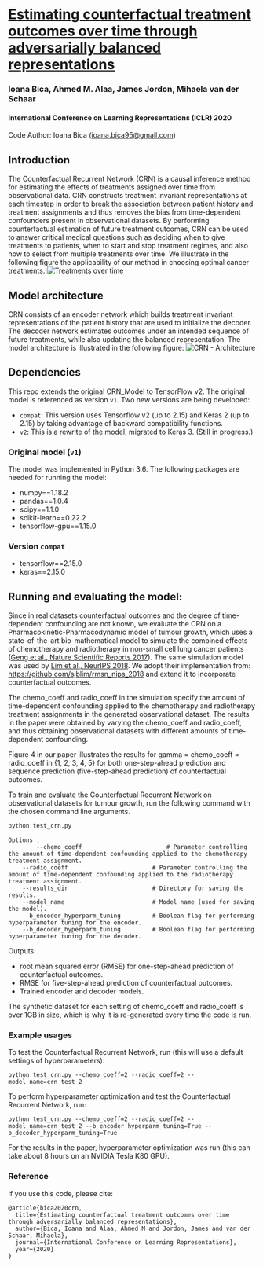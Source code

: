 # [Estimating counterfactual treatment outcomes over time through adversarially balanced representations](https://openreview.net/forum?id=BJg866NFvB)

### Ioana Bica, Ahmed M. Alaa, James Jordon, Mihaela van der Schaar

#### International Conference on Learning Representations (ICLR) 2020

Code Author: Ioana Bica (ioana.bica95@gmail.com)

## Introduction
The Counterfactual Recurrent Network (CRN) is a causal inference method for estimating the effects of treatments assigned 
over time from observational data. CRN constructs treatment invariant representations at each timestep in order to break the 
association between patient history and treatment assignments and thus removes the bias from time-dependent confounders 
present in observational datasets. By performing counterfactual estimation of future treatment outcomes, CRN can be 
used to answer critical medical questions such as deciding when to give treatments to patients, when to start and 
stop treatment regimes, and also how to select from multiple treatments over time. We illustrate in 
the following figure the applicability of our method in choosing optimal cancer treatments.
![Treatments over time](./figures/treatment_effects_over_time.png)

## Model architecture
CRN consists of an encoder network which builds treatment invariant representations of the patient history that are used to 
initialize the decoder. The decoder network estimates outcomes under an intended sequence of future treatments, 
while also updating the balanced representation. The model architecture is illustrated in the following figure:
![CRN - Architecture](./figures/crn_architecture.png)


## Dependencies

This repo extends the original CRN_Model to TensorFlow v2. The original model is referenced as version `v1`. Two new versions are being developed:

- `compat`: This version uses Tensorflow v2 (up to 2.15) and Keras 2 (up to 2.15) by taking advantage of backward compatibility functions.
- `v2`: This is a rewrite of the model, migrated to Keras 3. (Still in progress.)

### Original model (`v1`)

The model was implemented in Python 3.6. The following packages are needed for running the model:
- numpy==1.18.2
- pandas==1.0.4
- scipy==1.1.0
- scikit-learn==0.22.2
- tensorflow-gpu==1.15.0

### Version `compat`

- tensorflow==2.15.0
- keras==2.15.0

## Running and evaluating the model:

Since in real datasets counterfactual outcomes and the degree of time-dependent confounding are not known, we evaluate 
the CRN on a Pharmacokinetic-Pharmacodynamic model of tumour growth, which uses a state-of-the-art bio-mathematical model to 
simulate the combined effects of chemotherapy and radiotherapy in non-small cell lung cancer patients ([Geng et al., Nature Scientific Reports 2017](https://www.nature.com/articles/s41598-017-13646-z)). The same simulation 
model was used by [Lim et al., NeurIPS 2018](https://papers.nips.cc/paper/7977-forecasting-treatment-responses-over-time-using-recurrent-marginal-structural-networks.pdf).
We adopt their implementation from: https://github.com/sjblim/rmsn_nips_2018 and extend it to incorporate counterfactual outcomes.

The chemo_coeff and radio_coeff in the simulation specify the amount of time-dependent confounding
applied to the chemotherapy and radiotherapy treatment assignments in the generated observational dataset. The results in the paper were obtained by varying the
chemo_coeff and radio_coeff, and thus obtaining observational datasets with different amounts of time-dependent confounding. 

Figure 4 in our paper illustrates the results for gamma = chemo_coeff = radio_coeff in {1, 2, 3, 4, 5} for both one-step-ahead 
prediction and sequence prediction (five-step-ahead prediction) of counterfactual outcomes.

To train and evaluate the Counterfactual Recurrent Network on observational datasets for tumour growth, run the following command with the chosen command line arguments. 

```bash
python test_crn.py
```
```
Options :
        --chemo_coeff	                     # Parameter controlling the amount of time-dependent confounding applied to the chemotherapy treatment assignment. 
	--radio_coeff	                     # Parameter controlling the amount of time-dependent confounding applied to the radiotherapy treatment assignment.
	--results_dir                        # Directory for saving the results.
	--model_name                         # Model name (used for saving the model).
	--b_encoder_hyperparm_tuning         # Boolean flag for performing hyperparameter tuning for the encoder. 
	--b_decoder_hyperparm_tuning         # Boolean flag for performing hyperparameter tuning for the decoder. 
```

Outputs:
   - root mean squared error (RMSE) for one-step-ahead prediction of counterfactual outcomes.  
   - RMSE for five-step-ahead prediction of counterfactual outcomes. 
   - Trained encoder and decoder models. 

The synthetic dataset for each setting of chemo_coeff and radio_coeff is over 1GB in size, which is why it is re-generated every time the code is run. 

### Example usages

To test the Counterfactual Recurrent Network, run (this will use a default settings of hyperparameters):
```
python test_crn.py --chemo_coeff=2 --radio_coeff=2 --model_name=crn_test_2
```

To perform hyperparameter optimization and test the Counterfactual Recurrent Network, run:
```
python test_crn.py --chemo_coeff=2 --radio_coeff=2 --model_name=crn_test_2 --b_encoder_hyperparm_tuning=True --b_decoder_hyperparm_tuning=True
```

For the results in the paper, hyperparameter optimization was run (this can take about 8 hours on an
NVIDIA Tesla K80 GPU). 

 
### Reference

If you use this code, please cite:

```
@article{bica2020crn,
  title={Estimating counterfactual treatment outcomes over time through adversarially balanced representations},
  author={Bica, Ioana and Alaa, Ahmed M and Jordon, James and van der Schaar, Mihaela},
  journal={International Conference on Learning Representations},
  year={2020}
}
```
